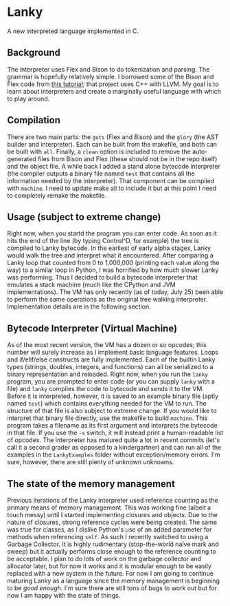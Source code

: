 Lanky
=====

A new interpreted language implemented in C.

## Background
The interpreter uses Flex and Bison to do tokenization and parsing. The grammar is hopefully relatively simple. I borrowed some of the Bison and Flex code from [this tutorial](http://gnuu.org/2009/09/18/writing-your-own-toy-compiler/4/); that project uses C++ with LLVM. My goal is to learn about interpreters and create a marginally useful language with which to play around.

## Compilation
There are two main parts: the `guts` (Flex and Bison) and the `glory` (the AST builder and interpreter). Each can be built from the makefile, and both can be built with `all`. Finally, a `clean` option is included to remove the auto-generated files from Bison and Flex (these should not be in the repo itself) and the object file. A while back I added a stand alone bytecode interpreter (the compiler outputs a binary file named `test` that contains all the information needed by the interpreter). That component can be compiled with `machine`. I need to update make all to include it but at this point I need to completely remake the makefile.

## Usage (subject to extreme change)
Right now, when you startd the program you can enter code. As soon as it hits the end of the line (by typing Control^D, for example) the tree is compiled to Lanky bytecode. In the earliest of early alpha stages, Lanky would walk the tree and interpret what it encountered. After comparing a Lanky loop that counted from 0 to 1,000,000 (printing each value along the way) to a similar loop in Python, I was horrified by how much slower Lanky was performing. Thus I decided to build a bytecode interpreter that emulates a stack machine (much like the CPython and JVM implementations). The VM has only recently (as of today, July 25) been able to perform the same operations as the original tree walking interpreter. Implementation details are in the following section.

## Bytecode Interpreter (Virtual Machine)
As of the most recent version, the VM has a dozen or so opcodes; this number will surely increase as I implement basic language features. Loops and if/elif/else constructs are fully implemented. Each of the builtin Lanky types (strings, doubles, integers, and functions) can all be serialized to a binary representation and reloaded. Right now, when you run the `lanky` program, you are prompted to enter code (or you can supply `lanky` with a file) and `lanky` compiles the code to bytecode and sends it to the VM. Before it is interpreted, however, it is saved to an example binary file (aptly named `test`) which contains everything needed for the VM to run. The structure of that file is also subject to extreme change. If you would like to interpret that binary file directly, use the makefile to build `machine`. This program takes a filename as its first argument and interprets the bytecode in that file. If you use the `-s` switch, it will instead print a human-readable list of opcodes. The interpreter has matured quite a lot in recent commits (let's call it a second grader as opposed to a kindergartner) and can run all of the examples in the `LankyExamples` folder without exception/memory errors. I'm sure, however, there are still plenty of unknown unknowns.

## The state of the memory management
Previous iterations of the Lanky interpreter used reference counting as the primary means of memory management. This was working fine (albeit a touch messy) until I started implementing closures and objects. Due to the nature of closures, strong reference cycles were being created. The same was true for classes, as I dislike Python's use of an added parameter for methods when referencing `self`. As such I recently switched to using a Garbage Collector. It is highly rudimentary (stop-the-world naïve mark and sweep) but it actually performs close enough to the reference counting to be acceptable. I plan to do lots of work on the garbage collector and allocator later, but for now it works and it is modular enough to be easily replaced with a new system in the future. For now I am going to continue maturing Lanky as a language since the memory management is beginning to be *good enough*. I'm sure there are still tons of bugs to work out but for now I am happy with the state of things.

